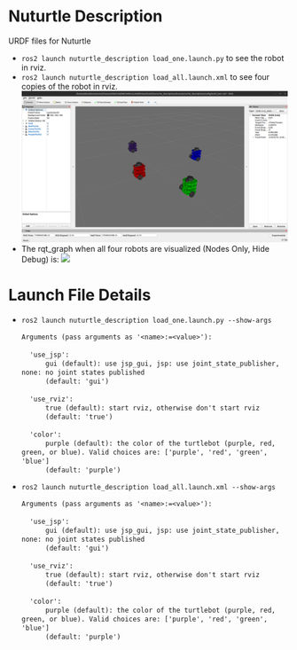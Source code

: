 # Nuturtle  Description
URDF files for Nuturtle
* `ros2 launch nuturtle_description load_one.launch.py` to see the robot in rviz.
* `ros2 launch nuturtle_description load_all.launch.xml` to see four copies of the robot in rviz.
![](images/rviz.png)
* The rqt_graph when all four robots are visualized (Nodes Only, Hide Debug) is:
![](images/rqt_graph.svg)
# Launch File Details
* `ros2 launch nuturtle_description load_one.launch.py --show-args`

  ```
  Arguments (pass arguments as '<name>:=<value>'):

    'use_jsp':
        gui (default): use jsp_gui, jsp: use joint_state_publisher, none: no joint states published
        (default: 'gui')

    'use_rviz':
        true (default): start rviz, otherwise don't start rviz
        (default: 'true')

    'color':
        purple (default): the color of the turtlebot (purple, red, green, or blue). Valid choices are: ['purple', 'red', 'green', 'blue']
        (default: 'purple')
    ```
* `ros2 launch nuturtle_description load_all.launch.xml --show-args`  
  ```
  Arguments (pass arguments as '<name>:=<value>'):

    'use_jsp':
        gui (default): use jsp_gui, jsp: use joint_state_publisher, none: no joint states published
        (default: 'gui')

    'use_rviz':
        true (default): start rviz, otherwise don't start rviz
        (default: 'true')

    'color':
        purple (default): the color of the turtlebot (purple, red, green, or blue). Valid choices are: ['purple', 'red', 'green', 'blue']
        (default: 'purple')
    ```